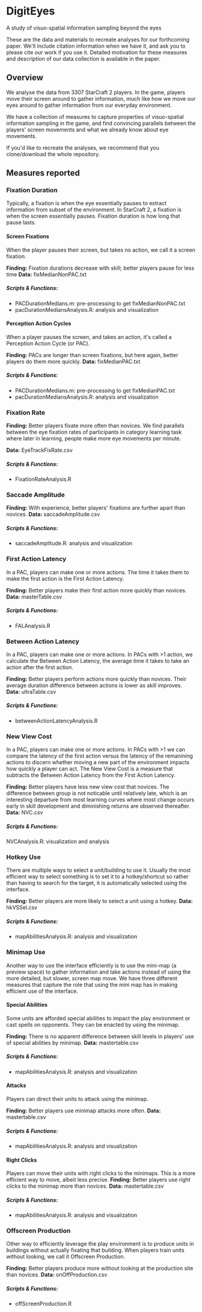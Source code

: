 # DigitEyes
A study of visuo-spatial information sampling beyond the eyes

These are the data and materials to recreate analyses for our forthcoming paper. We'll include citation information when we have it, and ask you to please cite our work if you use it. Detailed motivation for these measures and description of our data collection is available in the paper. 

## Overview
We analyse the data from 3307 StarCraft 2 players. In the game, players move their screen around to gather information, much like how we move our eyes around to gather information from our everyday environment. 

We have a collection of measures to capture properties of visuo-spatial information sampling in the game, and find convincing parallels between the players' screen movements and what we already know about eye movements. 

If you'd like to recreate the analyses, we recommend that you clone/download the whole repository. 

## Measures reported

### Fixation Duration
Typically, a fixation is when the eye essentially pauses to extract information from subset of the environment. In StarCraft 2, a fixation is when the screen essentially pauses. Fixation duration is how long that pause lasts. 

#### Screen Fixations
When the player pauses their screen, but takes no action, we call it a screen fixation. 

**Finding:** Fixation durations decrease with skill; better players pause for less time **Data:** fixMedianNonPAC.txt

##### Scripts & Functions: #####
- PACDurationMedians.m: pre-processing to get fixMedianNonPAC.txt 
- pacDurationMediansAnalysis.R: analysis and visualization

#### Perception Action Cycles
When a player pauses the screen, and takes an action, it's called a Perception Action Cycle (or PAC). 

**Finding:** PACs are longer than screen fixations, but here again, better players do them more quickly. **Data:** fixMedianPAC.txt

##### Scripts & Functions:
- PACDurationMedians.m: pre-processing to get fixMedianPAC.txt 
- pacDurationMediansAnalysis.R: analysis and visualization

### Fixation Rate
**Finding:** Better players fixate more often than novices. We find parallels between the eye fixation rates of participants in category learning task where later in learning, people make more eye movements per minute. 

**Data:** EyeTrackFixRate.csv

##### Scripts & Functions:
- FixationRateAnalysis.R

### Saccade Amplitude
**Finding:** With experience, better players' fixations are further apart than novices. **Data:** saccadeAmplitude.csv

##### Scripts & Functions:
- saccadeAmplitude.R: analysis and visualization

### First Action Latency
In a PAC, players can make one or more actions. The time it takes them to make the first action is the First Action Latency.

**Finding:** Better players make their first action more quickly than novices. **Data:** masterTable.csv
##### Scripts & Functions:
- FALAnalysis.R

### Between Action Latency
In a PAC, players can make one or more actions. In PACs with >1 action, we calculate the Between Action Latency, the average time it takes to take an action after the first action.

**Finding:**
Better players perform actions more quickly than novices. Their average duration difference between actions is lower as skill improves. **Data:**
ultraTable.csv

##### Scripts & Functions:
- betweenActionLatencyAnalysis.R

### New View Cost
In a PAC, players can make one or more actions. In PACs with >1 we can compare the latency of the first action versus the latency of the remanining actions to discern whether moving a new part of the environment impacts how quickly a player can act. The New View Cost is a measure that subtracts the Between Action Latency from the First Action Latency.

**Finding:** 
Better players have less new view cost that novices. The difference between group is not noticable until relatively late, which is an interesting departure from most learning curves where most change occurs early in skill development and diminishing returns are observed thereafter. **Data:** 
NVC.csv

##### Scripts & Functions:
NVCAnalysis.R: visualization and analysis

### Hotkey Use
There are multiple ways to select a unit/building to use it. Usually the most efficient way to select something is to set it to a hotkey/shortcut so rather than having to search for the target, it is automatically selected using the interface. 

**Finding:** 
Better players are more likely to select a unit using a hotkey. **Data:** 
hkVSSel.csv

##### Scripts & Functions:
- mapAbilitiesAnalysis.R: analysis and visualization  

### Minimap Use
Another way to use the interface efficiently is to use the mini-map (a preview space) to gather information and take actions instead of using the more detailed, but slower, screen map move. We have three different measures that capture the role that using the mini map has in making efficient use of the interface. 

#### Special Abilities
Some units are afforded special abilities to impact the play environment or cast spells on opponents. They can be enacted by using the minimap. 

**Finding:**
There is no apparent difference between skill levels in players' use of special abilities by minimap. **Data:**
mastertable.csv

##### Scripts & Functions:
- mapAbilitiesAnalysis.R: analysis and visualization  

#### Attacks
Players can direct their units to attack using the minimap. 

**Finding:**
Better players use minimap attacks more often.  **Data:**
mastertable.csv

##### Scripts & Functions:
- mapAbilitiesAnalysis.R: analysis and visualization  

#### Right Clicks
Players can move their units with right clicks to the minimaps. This is a more efficient way to move, albeit less precise. 
**Finding:** Better players use right clicks to the minimap more than novices. 
**Data:** mastertable.csv
##### Scripts & Functions:
- mapAbilitiesAnalysis.R: analysis and visualization  

### Offscreen Production
Other way to efficiently leverage the play environment is to produce units in buildings without actually fixating that building. When players train units without looking, we call it Offscreen Production. 

**Finding:** Better players produce more without looking at the production site than novices. 
**Data:** onOffProduction.csv
##### Scripts & Functions:
- offScreenProduction.R
